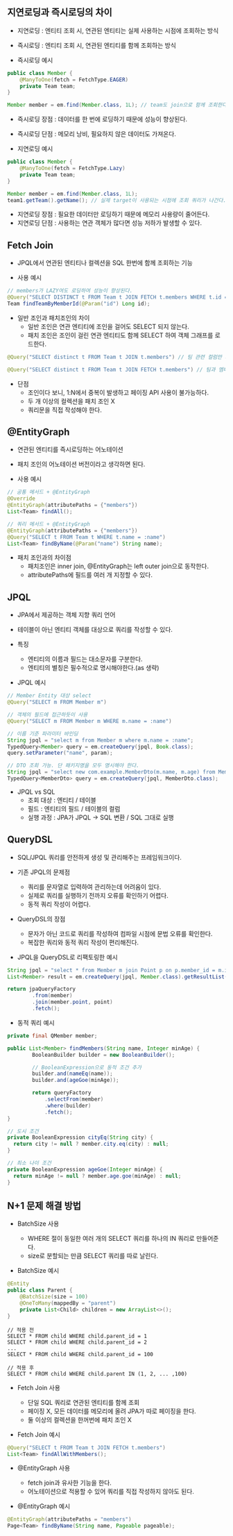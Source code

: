 ## 지연로딩과 즉시로딩의 차이
- 지연로딩 : 엔티티 조회 시, 연관된 엔티티는 실제 사용하는 시점에 조회하는 방식
- 즉시로딩 : 엔티티 조회 시, 연관된 엔티티를 함께 조회하는 방식


- 즉시로딩 예시
```java
public class Member {
    @ManyToOne(fetch = FetchType.EAGER)
    private Team team;
}

Member member = em.find(Member.class, 1L); // team도 join으로 함께 조회한다.
```
- 즉시로딩 장점 : 데이터를 한 번에 로딩하기 때문에 성능이 향상된다.
- 즉시로딩 단점 : 메모리 낭비, 필요하지 않은 데이터도 가져온다.


- 지연로딩 예시
```java
public class Member {
    @ManyToOne(fetch = FetchType.Lazy)
    private Team team;
}

Member member = em.find(Member.class, 1L);
team1.getTeam().getName(); // 실제 target이 사용되는 시점에 조회 쿼리가 나간다.
```
- 지연로딩 장점 : 필요한 데이터만 로딩하기 때문에 메모리 사용량이 줄어든다.
- 지연로딩 단점 : 사용하는 연관 객체가 많다면 성능 저하가 발생할 수 있다.


## Fetch Join
- JPQL에서 연관된 엔티티나 컬렉션을 SQL 한번에 함께 조회하는 기능


- 사용 예시
```java
// members가 LAZY여도 로딩하여 성능이 향상된다.
@Query("SELECT DISTINCT t FROM Team t JOIN FETCH t.members WHERE t.id = :id")
Team findTeamByMemberId(@Param("id") Long id);
```


- 일반 조인과 패치조인의 차이
    - 일반 조인은 연관 엔티티에 조인을 걸어도 SELECT 되지 않는다.
    - 패치 조인은 조인이 걸린 연관 엔티티도 함께 SELECT 하여 객체 그래프를 로드한다.
```java
@Query("SELECT distinct t FROM Team t JOIN t.members") // 팀 관련 컬럼만 가져온다.

@Query("SELECT distinct t FROM Team t JOIN FETCH t.members") // 팀과 멤버 컬럼을 가져와 영속화한다.
```



- 단점
    - 조인이다 보니, 1:N에서 중복이 발생하고 페이징 API 사용이 불가능하다.
    - 두 개 이상의 컬렉션을 패치 조인 X
    - 쿼리문을 직접 작성해야 한다.


## @EntityGraph
- 연관된 엔티티를 즉시로딩하는 어노테이션
- 패치 조인의 어노테이션 버전이라고 생각하면 된다.


- 사용 예시
```java
// 공통 메서드 + @EntityGraph
@Override
@EntityGraph(attributePaths = {"members"})
List<Team> findAll();

// 쿼리 메서드 + @EntityGraph
@EntityGraph(attributePaths = {"members"})
@Query("SELECT t FROM Team t WHERE t.name = :name")
List<Team> findByName(@Param("name") String name);
```


- 패치 조인과의 차이점
    - 패치조인은 inner join, @EntityGraph는 left outer join으로 동작한다.
    - attributePaths에 필드를 여러 개 지정할 수 있다.


## JPQL
- JPA에서 제공하는 객체 지향 쿼리 언어
- 테이블이 아닌 엔티티 객체를 대상으로 쿼리를 작성할 수 있다.


- 특징
    - 엔티티의 이름과 필드는 대소문자를 구분한다.
    - 엔티티의 별칭은 필수적으로 명시해야한다.(as 생략)


- JPQL 예시
```java
// Member Entity 대상 select
@Query("SELECT m FROM Member m")

// 객체의 필드에 접근하듯이 사용
@Query("SELECT m FROM Member m WHERE m.name = :name")

// 이름 기준 파라미터 바인딩
String jpql = "select m from Member m where m.name = :name";
TypedQuery<Member> query = em.createQuery(jpql, Book.class);
query.setParameter("name", param);

// DTO 조회 가능. 단 패키지명을 모두 명시해야 한다.
String jpql = "select new com.example.MemberDto(m.name, m.age) from Member m";
TypedQuery<MemberDto> query = em.createQuery(jpql, MemberDto.class);
```


- JPQL vs SQL
    - 조회 대상 : 엔티티 / 테이블
    - 필드 : 엔티티의 필드 / 테이블의 컬럼
    - 실행 과정 : JPA가 JPQL -> SQL 변환 / SQL 그대로 실행


## QueryDSL
- SQL/JPQL 쿼리를 안전하게 생성 및 관리해주는 프레임워크이다.


- 기존 JPQL의 문제점
    - 쿼리를 문자열로 입력하여 관리하는데 어려움이 있다.
    - 실제로 쿼리를 실행하기 전까지 오류를 확인하기 어렵다.
    - 동적 쿼리 작성이 어렵다.


- QueryDSL의 장점
    - 문자가 아닌 코드로 쿼리를 작성하여 컴파일 시점에 문법 오류를 확인한다.
    - 복잡한 쿼리와 동적 쿼리 작성이 편리해진다.


- JPQL을 QueryDSL로 리팩토링한 예시
```java
String jpql = "select * from Member m join Point p on p.member_id = m.id"
List<Member> result = em.createQuery(jpql, Member.class).getResultList();
```
```java
return jpaQueryFactory
        .from(member)
        .join(member.point, point)
        .fetch();
```


- 동적 쿼리 예시
```java
private final QMember member;

public List<Member> findMembers(String name, Integer minAge) {
        BooleanBuilder builder = new BooleanBuilder();

        // BooleanExpression으로 동적 조건 추가
        builder.and(nameEq(name));
        builder.and(ageGoe(minAge));

        return queryFactory
            .selectFrom(member)
            .where(builder)
            .fetch();
}

// 도시 조건
private BooleanExpression cityEq(String city) {
  return city != null ? member.city.eq(city) : null;
}

// 최소 나이 조건
private BooleanExpression ageGoe(Integer minAge) {
  return minAge != null ? member.age.goe(minAge) : null;
}
```


## N+1 문제 해결 방법
- BatchSize 사용
    - WHERE 절이 동일한 여러 개의 SELECT 쿼리를 하나의 IN 쿼리로 만들어준다.
    - size로 분할되는 만큼 SELECT 쿼리를 따로 날린다.


- BatchSize 예시
```java
@Entity
public class Parent {
    @BatchSize(size = 100)
    @OneToMany(mappedBy = "parent")
    private List<Child> children = new ArrayList<>();
}
```
```mysql-sql
// 적용 전
SELECT * FROM child WHERE child.parent_id = 1
SELECT * FROM child WHERE child.parent_id = 2
...
SELECT * FROM child WHERE child.parent_id = 100

// 적용 후
SELECT * FROM child WHERE child.parent IN (1, 2, ... ,100)
```


- Fetch Join 사용
    - 단일 SQL 쿼리로 연관된 엔티티를 함께 조회
    - 페이징 X, 모든 데이터를 메모리에 올려 JPA가 따로 페이징을 한다.
    - 둘 이상의 컬렉션을 한꺼번에 패치 조인 X


- Fetch Join 예시
```java
@Query("SELECT t FROM Team t JOIN FETCH t.members")
List<Team> findAllWithMembers();
```


- @EntityGraph 사용
    - fetch join과 유사한 기능을 한다.
    - 어노테이션으로 적용할 수 있어 쿼리를 직접 작성하지 않아도 된다.


- @EntityGraph 예시
```java
@EntityGraph(attributePaths = "members")
Page<Team> findByName(String name, Pageable pageable);
```